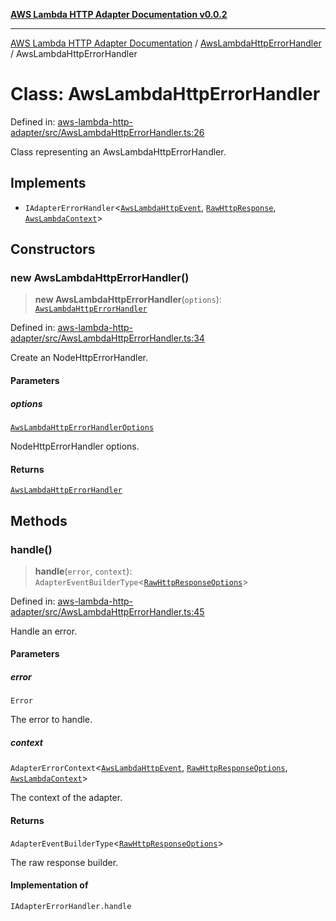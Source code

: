 [**AWS Lambda HTTP Adapter Documentation v0.0.2**](../../README.md)

***

[AWS Lambda HTTP Adapter Documentation](../../modules.md) / [AwsLambdaHttpErrorHandler](../README.md) / AwsLambdaHttpErrorHandler

# Class: AwsLambdaHttpErrorHandler

Defined in: [aws-lambda-http-adapter/src/AwsLambdaHttpErrorHandler.ts:26](https://github.com/stonemjs/aws-lambda-http-adapter/blob/266a5c901335674bf07c5995909e8ee8116e2bba/src/AwsLambdaHttpErrorHandler.ts#L26)

Class representing an AwsLambdaHttpErrorHandler.

## Implements

- `IAdapterErrorHandler`\<[`AwsLambdaHttpEvent`](../../declarations/interfaces/AwsLambdaHttpEvent.md), [`RawHttpResponse`](../../declarations/type-aliases/RawHttpResponse.md), [`AwsLambdaContext`](../../declarations/type-aliases/AwsLambdaContext.md)\>

## Constructors

### new AwsLambdaHttpErrorHandler()

> **new AwsLambdaHttpErrorHandler**(`options`): [`AwsLambdaHttpErrorHandler`](AwsLambdaHttpErrorHandler.md)

Defined in: [aws-lambda-http-adapter/src/AwsLambdaHttpErrorHandler.ts:34](https://github.com/stonemjs/aws-lambda-http-adapter/blob/266a5c901335674bf07c5995909e8ee8116e2bba/src/AwsLambdaHttpErrorHandler.ts#L34)

Create an NodeHttpErrorHandler.

#### Parameters

##### options

[`AwsLambdaHttpErrorHandlerOptions`](../interfaces/AwsLambdaHttpErrorHandlerOptions.md)

NodeHttpErrorHandler options.

#### Returns

[`AwsLambdaHttpErrorHandler`](AwsLambdaHttpErrorHandler.md)

## Methods

### handle()

> **handle**(`error`, `context`): `AdapterEventBuilderType`\<[`RawHttpResponseOptions`](../../declarations/interfaces/RawHttpResponseOptions.md)\>

Defined in: [aws-lambda-http-adapter/src/AwsLambdaHttpErrorHandler.ts:45](https://github.com/stonemjs/aws-lambda-http-adapter/blob/266a5c901335674bf07c5995909e8ee8116e2bba/src/AwsLambdaHttpErrorHandler.ts#L45)

Handle an error.

#### Parameters

##### error

`Error`

The error to handle.

##### context

`AdapterErrorContext`\<[`AwsLambdaHttpEvent`](../../declarations/interfaces/AwsLambdaHttpEvent.md), [`RawHttpResponseOptions`](../../declarations/interfaces/RawHttpResponseOptions.md), [`AwsLambdaContext`](../../declarations/type-aliases/AwsLambdaContext.md)\>

The context of the adapter.

#### Returns

`AdapterEventBuilderType`\<[`RawHttpResponseOptions`](../../declarations/interfaces/RawHttpResponseOptions.md)\>

The raw response builder.

#### Implementation of

`IAdapterErrorHandler.handle`
